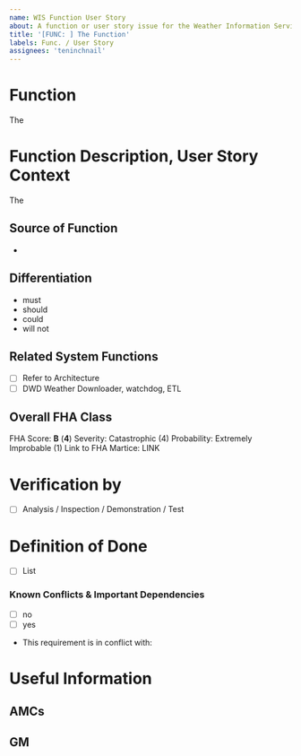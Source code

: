 ```yaml
---
name: WIS Function User Story
about: A function or user story issue for the Weather Information Service (WIS)
title: '[FUNC: ] The Function'
labels: Func. / User Story
assignees: 'teninchnail'
---
```


# Function
The 


# Function Description, User Story Context
The 

## Source of Function
-

## Differentiation

- must
- should
- could
- will not

## Related System Functions

- [ ] Refer to Architecture
- [ ] DWD Weather Downloader, watchdog, ETL

## Overall FHA Class

FHA Score: **B** (**4**)
Severity: Catastrophic (4)
Probability:  Extremely Improbable (1)
Link to FHA Martice: LINK

# Verification by

- [ ] Analysis / Inspection / Demonstration / Test 

# Definition of Done

- [ ] List

### Known Conflicts & Important Dependencies

- [ ] no
- [ ] yes
- This requirement is in conflict with: 

# Useful Information

## AMCs

## GM
